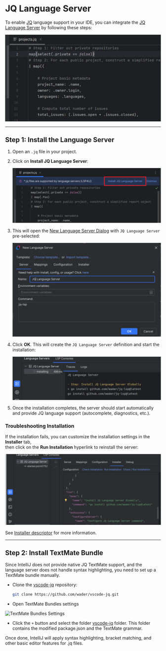 # JQ Language Server

To enable [JQ](https://github.com/jqlang/jq) language support in your IDE, you can integrate the [JQ Language Server](https://github.com/wader/jq-lsp) by following these steps:

![JQ LS demo](../images/user-defined-ls/jq-lsp/demo_ls.gif)

---

## Step 1: Install the Language Server

1. Open an `.jq` file in your project.
2. Click on **Install JQ Language Server**:

   ![Open file](../images/user-defined-ls/jq-lsp/open_file.png)

3. This will open the [New Language Server Dialog](../UserDefinedLanguageServer.md#new-language-server-dialog) with `JQ Language Server` pre-selected:

   ![New Language Server Dialog](../images/user-defined-ls/jq-lsp/new_language_server_dialog.png)

4. Click **OK**. This will create the `JQ Language Server` definition and start the installation:

   ![Installing Language Server](../images/user-defined-ls/jq-lsp/language_server_installing.png)

5. Once the installation completes, the server should start automatically and provide JQ language support (autocomplete, diagnostics, etc.).

### Troubleshooting Installation

If the installation fails, you can customize the installation settings in the **Installer** tab,  
then click on the **Run Installation** hyperlink to reinstall the server:

![Installer tab](../images/user-defined-ls/jq-lsp/installer_tab.png)

See [Installer descriptor](../UserDefinedLanguageServerTemplate.md#installer-descriptor) for more information.

---

## Step 2: Install TextMate Bundle

Since IntelliJ does not provide native JQ TextMate support, and the language server does not handle syntax highlighting, you need to set up a TextMate bundle manually.

* Clone the [vscode-jq](https://github.com/wader/vscode-jq) repository:

  ```bash
  git clone https://github.com/wader/vscode-jq.git

* Open TextMate Bundles settings

![TextMate Bundles Settings](../images/user-defined-ls/textmate_bundles_settings.png)

* Click the `+` button and select the folder [vscode-jq](https://github.com/wader/vscode-jq) folder.
  This folder contains the modified package.json and the TextMate grammar.

Once done, IntelliJ will apply syntax highlighting, bracket matching, and other basic editor features for .jq files.